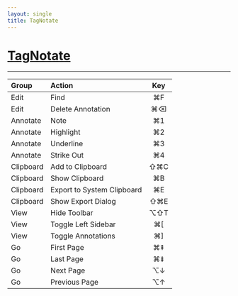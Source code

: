 ```yaml
---
layout: single
title: TagNotate
---
```


# [TagNotate](https://www.tagnotate.com/)

---

 Group                          | Action                           | Key          |
 :----------------------------- | :------------------------------- | :----------: |
 Edit                           | Find                             | ⌘F           |
 Edit                           | Delete Annotation                | ⌘⌫           |
 Annotate                       | Note                             | ⌘1           |
 Annotate                       | Highlight                        | ⌘2           |
 Annotate                       | Underline                        | ⌘3           |
 Annotate                       | Strike Out                       | ⌘4           |
 Clipboard                      | Add to Clipboard                 | ⇧⌘C          |
 Clipboard                      | Show Clipboard                   | ⌘B           |
 Clipboard                      | Export to System Clipboard       | ⌘E           |
 Clipboard                      | Show Export Dialog               | ⇧⌘E          |
 View                           | Hide Toolbar                     | ⌥⇧T          |
 View                           | Toggle Left Sidebar              | ⌘[           |
 View                           | Toggle Annotations               | ⌘]           |
 Go                             | First Page                       | ⌘⇞           |
 Go                             | Last Page                        | ⌘⇟           |
 Go                             | Next Page                        | ⌥↓           |
 Go                             | Previous Page                    | ⌥↑           |
